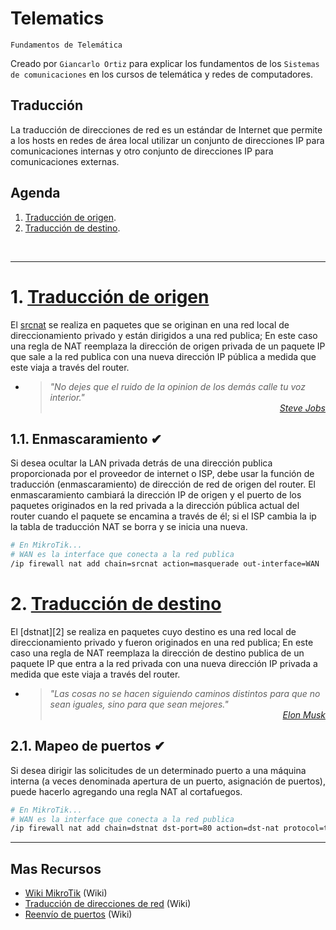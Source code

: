 # Telematics
<p><code>Fundamentos de Telemática</code></p>
<p>Creado por <code>Giancarlo Ortiz</code> para explicar los fundamentos de los <code>Sistemas de comunicaciones</code> en los cursos de telemática y redes de computadores.</p>

## Traducción
La traducción de direcciones de red es un estándar de Internet que permite a los hosts en redes de área local utilizar un conjunto de direcciones IP para comunicaciones internas y otro conjunto de direcciones IP para comunicaciones externas. 

## Agenda
1. [Traducción de origen](#1-traducción-de-origen).
1. [Traducción de destino](#2-traducción-de-destino).

<br>

---
# 1. [Traducción de origen](#agenda)
El [srcnat][1] se realiza en paquetes que se originan en una red local de direccionamiento privado y están dirigidos a una red publica; En este caso una regla de NAT reemplaza la dirección de origen privada de un paquete IP que sale a la red publica con una nueva dirección IP pública a medida que este viaja a través del router.

[1]:https://es.wikipedia.org/wiki/Traducci%C3%B3n_de_direcciones_de_red

* ><i>"No dejes que el ruido de la opinion de los demás calle tu voz interior."</i><br>
<cite style="display:block; text-align: right">[Steve Jobs](https://es.wikipedia.org/wiki/Steve_Jobs)</cite>

## 1.1. Enmascaramiento ✔
Si desea ocultar la LAN privada detrás de una dirección publica proporcionada por el proveedor de internet o ISP, debe usar la función de traducción (enmascaramiento) de dirección de red de origen del router. El enmascaramiento cambiará la dirección IP de origen y el puerto de los paquetes originados en la red privada a la dirección pública actual del router cuando el paquete se encamina a través de él; si el  ISP cambia la ip la tabla de traducción NAT se borra y se inicia una nueva.

```bash
# En MikroTik...
# WAN es la interface que conecta a la red publica
/ip firewall nat add chain=srcnat action=masquerade out-interface=WAN
```

# 2. [Traducción de destino](#agenda)
El [dstnat][2] se realiza en paquetes cuyo destino es una red local de direccionamiento privado y fueron originados en una red publica; En este caso una regla de NAT reemplaza la dirección de destino publica de un paquete IP que entra a la red privada con una nueva dirección IP privada a medida que este viaja a través del router.

[1]:https://es.wikipedia.org/wiki/Redirecci%C3%B3n_de_puertos

* ><i>"Las cosas no se hacen siguiendo caminos distintos para que no sean iguales, sino para que sean mejores."</i><br>
<cite style="display:block; text-align: right">[Elon Musk](https://es.wikipedia.org/wiki/Elon_Musk)</cite>

## 2.1. Mapeo de puertos ✔
Si desea dirigir las solicitudes de un determinado puerto a una máquina interna (a veces denominada apertura de un puerto, asignación de puertos), puede hacerlo agregando una regla NAT al cortafuegos.

```bash
# En MikroTik...
# WAN es la interface que conecta a la red publica
/ip firewall nat add chain=dstnat dst-port=80 action=dst-nat protocol=tcp to-address=192.168.1.10 to-port=8080 
```

---
## Mas Recursos
- [Wiki MikroTik](https://wiki.mikrotik.com/wiki/Main_Page) (Wiki)
- [Traducción de direcciones de red](https://es.wikipedia.org/wiki/Traducci%C3%B3n_de_direcciones_de_red) (Wiki)
- [Reenvío de puertos](https://es.wikipedia.org/wiki/Redirecci%C3%B3n_de_puertos) (Wiki)